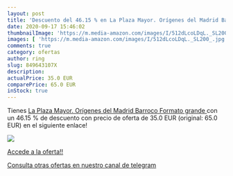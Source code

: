 ```yaml
---
layout: post
title: 'Descuento del 46.15 % en La Plaza Mayor. Orígenes del Madrid Barr'
date: 2020-09-17 15:46:02
thumbnailImage: 'https://m.media-amazon.com/images/I/512dLcoLDqL._SL200_.jpg'
images: [ 'https://m.media-amazon.com/images/I/512dLcoLDqL._SL200_.jpg' ]
comments: true
category: ofertas
author: ring
slug: 849643107X
description:
actualPrice: 35.0 EUR
comparePrice: 65.0 EUR
inStock: true
---
```


Tienes [La Plaza Mayor. Orígenes del Madrid Barroco  Formato grande ](https://www.amazon.com/dp/849643107X/?tag=redken08-20) con un 46.15 % de descuento con precio de oferta de 35.0 EUR (original: 65.0 EUR) en el siguiente enlace!

[![](https://m.media-amazon.com/images/I/512dLcoLDqL._SL200_.jpg)](https://www.amazon.com/dp/849643107X/?tag=redken08-20)

[Accede a la oferta!!](https://www.amazon.com/dp/849643107X/?tag=redken08-20)

[Consulta otras ofertas en nuestro canal de telegram](https://t.me/s/ofertas25)
